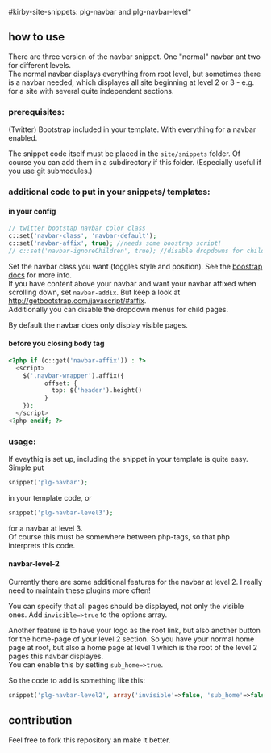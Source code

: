#kirby-site-snippets: plg-navbar and plg-navbar-level*

## how to use
There are three version of the navbar snippet. One "normal" navbar ant two for different levels.  
The normal navbar displays everything from root level, but sometimes there is a navbar needed, which displayes all site beginning at level 2 or 3 - e.g. for a site with several quite independent sections.


### prerequisites:
(Twitter) Bootstrap included in your template. With everything for a navbar enabled.

The snippet code itself must be placed in the `site/snippets` folder. Of course you can add them in a subdirectory if this folder. (Especially useful if you use git submodules.)


### additional code to put in your snippets/ templates:


#### in your config
```php
// twitter bootstap navbar color class
c::set('navbar-class', 'navbar-default');
c::set('navbar-affix', true); //needs some boostrap script!
// c::set('navbar-ignoreChildren', true); //disable dropdowns for children pages
```
Set the navbar class you want (toggles style and position). See the [boostrap docs](http://getbootstrap.com/components/#navbar) for more info.  
If you have content above your navbar and want your navbar affixed when scrolling down, set `navbar-addix`. But keep a look at <http://getbootstrap.com/javascript/#affix>.  
Additionally you can disable the dropdown menus for child pages.

By default the navbar does only display visible pages.

#### before you closing body tag
```php
<?php if (c::get('navbar-affix')) : ?>
  <script>
    $('.navbar-wrapper').affix({
          offset: {
            top: $('header').height()
          }
    });	
  </script>
<?php endif; ?>
```


### usage:
If eveythig is set up, including the snippet in your template is quite easy. Simple put
```php
snippet('plg-navbar');
```
in your template code, or
```php
snippet('plg-navbar-level3');
```
for a navbar at level 3.  
Of course this must be somewhere between php-tags, so that php interprets this code.

#### navbar-level-2
Currently there are some additional features for the navbar at level 2. I really need to maintain these plugins more often!

You can specify that all pages should be displayed, not only the visible ones. Add `invisible=>true` to the options array.  

Another feature is to have your logo as the root link, but also another button for the home-page of your level 2 section. So you have your normal home page at root, but also a home page at level 1 which is the root of the level 2 pages this navbar displayes.  
You can enable this by setting `sub_home=>true`.

So the code to add is something like this:
```php
snippet('plg-navbar-level2', array('invisible'=>false, 'sub_home'=>false)); 
```



## contribution
Feel free to fork this repository an make it better.
